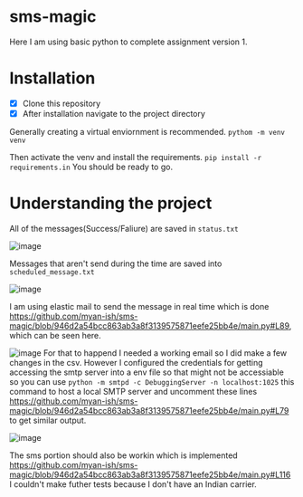 # sms-magic
Here I am using basic python to complete assignment version 1.

# Installation

- [X] Clone this repository
- [X] After installation navigate to the project directory

Generally creating a virtual enviornment is recommended.
```pythom -m venv venv```

Then activate the venv and install the requirements.
```pip install -r requirements.in```
You should be ready to go.

# Understanding the project
All of the messages(Success/Faliure) are saved in ```status.txt```

![image](https://user-images.githubusercontent.com/48282663/210089610-37eef7f8-329c-49eb-991a-73ac3011f785.png)


Messages that aren't send during the time are saved into ```scheduled_message.txt```

![image](https://user-images.githubusercontent.com/48282663/210089682-49da02b0-b719-4059-8e1b-8da0bddfa320.png)



I am using elastic mail to send the message in real time which is done https://github.com/myan-ish/sms-magic/blob/946d2a54bcc863ab3a8f3139575871eefe25bb4e/main.py#L89, which can be seen here.

![image](https://user-images.githubusercontent.com/48282663/210089080-af2377bd-adae-44a9-a784-39c55492e3b0.png)
For that to happend I needed a working email so I did make a few changes in the csv. However I configured the credentials for getting accessing the smtp server into a env file so that might not be accessiable so you can use ```python -m smtpd -c DebuggingServer -n localhost:1025``` this command to host a local SMTP server and uncomment these lines https://github.com/myan-ish/sms-magic/blob/946d2a54bcc863ab3a8f3139575871eefe25bb4e/main.py#L79 to get similar output.

![image](https://user-images.githubusercontent.com/48282663/210089517-de6d1223-92d7-42a9-bb88-021c11aed40d.png)
 

The sms portion should also be workin which is implemented https://github.com/myan-ish/sms-magic/blob/946d2a54bcc863ab3a8f3139575871eefe25bb4e/main.py#L116
I couldn't make futher tests because I don't have an Indian carrier.

